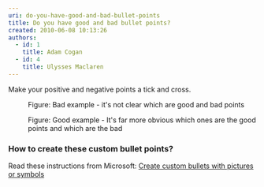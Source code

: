 ```yaml
---
uri: do-you-have-good-and-bad-bullet-points
title: Do you have good and bad bullet points?
created: 2010-06-08 10:13:26
authors:
  - id: 1
    title: Adam Cogan
  - id: 4
    title: Ulysses Maclaren
---
```





<span class='intro'> ​Make your positive and negative points a tick and cross. 
<br> </span>

<dl class="badImage"><dt>
      <img src="/PublishingImages/TicksBad.jpg" alt="" /> 
   </dt><dd>Figure&#58; Bad example - it's not clear which are good and bad points </dd></dl><dl class="goodImage"><dt>
      <img src="/PublishingImages/TicksGood.jpg" alt="" /> 
   </dt><dd>Figure&#58; Good example - It's far more obvious which ones are the good points and which are the bad </dd></dl><h3>How to create these custom&#160;bullet points?</h3><p class="ssw15-rteElement-P">​Read these instructions from Microsoft&#58;​&#160;<a href="https&#58;//support.office.com/en-us/article/create-custom-bullets-with-pictures-or-symbols-a6bf04a8-be3d-4bec-969a-6196e89da741">Create custom bullets with pictures or symbols​</a><br></p>


